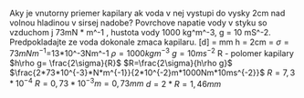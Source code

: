 Aky je vnutorny priemer kapilary ak voda v nej vystupi do vysky 2cm nad volnou hladinou v sirsej nadobe? Povrchove napatie vody v styku so vzduchom j 73mN * m^-1 , hustota vody 1000 kg^m^-3, g = 10 mS^-2. Predpokladajte ze voda dokonale zmaca kapilaru.
[d] = mm
h = 2cm =
$\sigma=73mNm^{-1}$=13*10^-3Nm^-1
$\rho =1000kg m^{-3}$
$g=10ms^{-2}$
R - polomer kapilary
$h\rho g= \frac{2\sigma}{R}$
$R=\frac{2\sigma}{h\rho g}$
$\frac{2*73*10^{-3}*N*m^{-1}}{2*10^{-2}m*1000Nm*10ms^{-2}}$
$R=7,3*10^{-4}$
$R=0,73*10^{-3}m=0,73mm$
$d=2*R=1,46mm$




